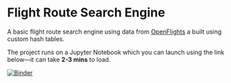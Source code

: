 # Flight Route Search Engine
A basic flight route search engine using data from [OpenFlights](https://openflights.org/) a built using custom hash tables. 

The project runs on a Jupyter Notebook which you can launch using the link below—it can take **2-3 mins** to load.

[![Binder](https://mybinder.org/badge.svg)](https://mybinder.org/v2/gh/gwpicard/flight-search/master)

